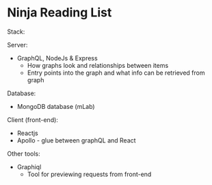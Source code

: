 # Ninja Reading List

Stack:

Server:

-   GraphQL, NodeJs & Express
    -   How graphs look and relationships between items
    -   Entry points into the graph and what info can be retrieved from graph

Database:

-   MongoDB database (mLab)

Client (front-end):

-   Reactjs
-   Apollo - glue between graphQL and React

Other tools:

-   Graphiql
    -   Tool for previewing requests from front-end
